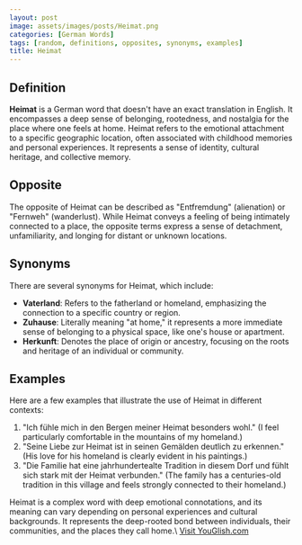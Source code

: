 ```yaml
---
layout: post
image: assets/images/posts/Heimat.png
categories: [German Words]
tags: [random, definitions, opposites, synonyms, examples]
title: Heimat
---
```


## Definition

**Heimat** is a German word that doesn't have an exact translation in English. It encompasses a deep sense of belonging, rootedness, and nostalgia for the place where one feels at home. Heimat refers to the emotional attachment to a specific geographic location, often associated with childhood memories and personal experiences. It represents a sense of identity, cultural heritage, and collective memory.

## Opposite

The opposite of Heimat can be described as "Entfremdung" (alienation) or "Fernweh" (wanderlust). While Heimat conveys a feeling of being intimately connected to a place, the opposite terms express a sense of detachment, unfamiliarity, and longing for distant or unknown locations.

## Synonyms

There are several synonyms for Heimat, which include:

- **Vaterland**: Refers to the fatherland or homeland, emphasizing the connection to a specific country or region.
- **Zuhause**: Literally meaning "at home," it represents a more immediate sense of belonging to a physical space, like one's house or apartment.
- **Herkunft**: Denotes the place of origin or ancestry, focusing on the roots and heritage of an individual or community.

## Examples

Here are a few examples that illustrate the use of Heimat in different contexts:

1. "Ich fühle mich in den Bergen meiner Heimat besonders wohl." (I feel particularly comfortable in the mountains of my homeland.)
2. "Seine Liebe zur Heimat ist in seinen Gemälden deutlich zu erkennen." (His love for his homeland is clearly evident in his paintings.)
3. "Die Familie hat eine jahrhundertealte Tradition in diesem Dorf und fühlt sich stark mit der Heimat verbunden." (The family has a centuries-old tradition in this village and feels strongly connected to their homeland.)

Heimat is a complex word with deep emotional connotations, and its meaning can vary depending on personal experiences and cultural backgrounds. It represents the deep-rooted bond between individuals, their communities, and the places they call home.\ <a id="yg-widget-0" class="youglish-widget" data-query="Heimat" data-lang="german" data-components="8412" data-auto-start="0" data-bkg-color="theme_light" data-title="How%20to%20pronounce%20Heimat%20in%20German"  rel="nofollow" href="https://youglish.com">Visit YouGlish.com</a><script async src="https://youglish.com/public/emb/widget.js" charset="utf-8"></script>
